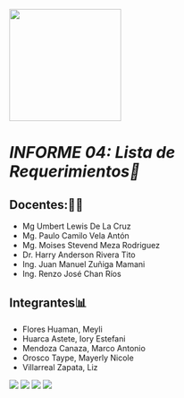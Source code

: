 <p align="left">
  <img src="https://upchvirtual.edu.pe/ued/images/logo-upch.png" width="200">

# _INFORME 04: Lista de Requerimientos📑_

## Docentes:👨‍🏫
- Mg Umbert Lewis De La Cruz
- Mg. Paulo Camilo Vela Antón
- Mg. Moises Stevend Meza Rodriguez
- Dr. Harry Anderson Rivera Tito
- Ing. Juan Manuel Zuñiga Mamani
- Ing. Renzo José Chan Ríos
## Integrantes📊
- Flores Huaman, Meyli 
- Huarca Astete, Iory Estefani
- Mendoza Canaza, Marco Antonio
- Orosco Taype, Mayerly Nicole
- Villarreal Zapata, Liz 

 <img src="https://github.com/MayerlyO/PROYECTOS-PARA-INGENIERIA-I/blob/main/Entregables/Entregable%204/Im%C3%A1genes/LISTA%20DE%20UTILIDADES_00001.jpg">
 <img src="https://github.com/MayerlyO/PROYECTOS-PARA-INGENIERIA-I/blob/main/Entregables/Entregable%204/Im%C3%A1genes/LISTA%20DE%20UTILIDADES_00002.jpg">
 <img src="https://github.com/MayerlyO/PROYECTOS-PARA-INGENIERIA-I/blob/main/Entregables/Entregable%204/Im%C3%A1genes/LISTA%20DE%20UTILIDADES_00003.jpg">
 <img src="https://github.com/MayerlyO/PROYECTOS-PARA-INGENIERIA-I/blob/main/Entregables/Entregable%204/Im%C3%A1genes/LISTA%20DE%20UTILIDADES_00004.jpg">

